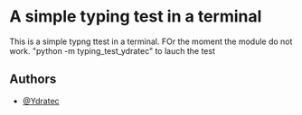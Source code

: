 # A simple typing test in a terminal

This is a simple typng ttest in a terminal. FOr the moment the module do not work. "python -m typing_test_ydratec" to lauch the test

## Authors

- [@Ydratec](https://www.github.com/clementardy)

